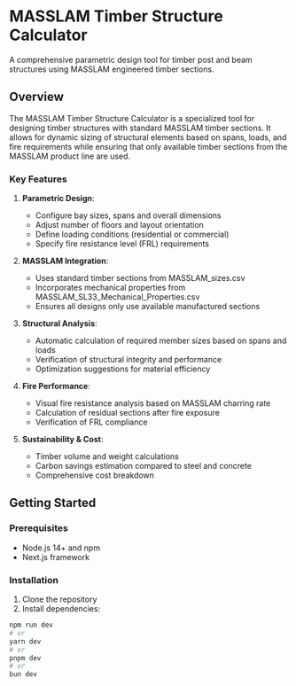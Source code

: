 # MASSLAM Timber Structure Calculator

A comprehensive parametric design tool for timber post and beam structures using MASSLAM engineered timber sections.

## Overview

The MASSLAM Timber Structure Calculator is a specialized tool for designing timber structures with standard MASSLAM timber sections. It allows for dynamic sizing of structural elements based on spans, loads, and fire requirements while ensuring that only available timber sections from the MASSLAM product line are used.

### Key Features

1. **Parametric Design**:
   - Configure bay sizes, spans and overall dimensions
   - Adjust number of floors and layout orientation
   - Define loading conditions (residential or commercial)
   - Specify fire resistance level (FRL) requirements

2. **MASSLAM Integration**:
   - Uses standard timber sections from MASSLAM_sizes.csv
   - Incorporates mechanical properties from MASSLAM_SL33_Mechanical_Properties.csv
   - Ensures all designs only use available manufactured sections

3. **Structural Analysis**:
   - Automatic calculation of required member sizes based on spans and loads
   - Verification of structural integrity and performance
   - Optimization suggestions for material efficiency

4. **Fire Performance**:
   - Visual fire resistance analysis based on MASSLAM charring rate
   - Calculation of residual sections after fire exposure
   - Verification of FRL compliance

5. **Sustainability & Cost**:
   - Timber volume and weight calculations
   - Carbon savings estimation compared to steel and concrete
   - Comprehensive cost breakdown

## Getting Started

### Prerequisites

- Node.js 14+ and npm
- Next.js framework

### Installation

1. Clone the repository
2. Install dependencies:

```bash
npm run dev
# or
yarn dev
# or
pnpm dev
# or
bun dev
```
